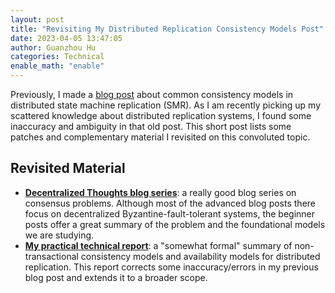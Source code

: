 ```yaml
---
layout: post
title: "Revisiting My Distributed Replication Consistency Models Post"
date: 2023-04-05 13:47:05
author: Guanzhou Hu
categories: Technical
enable_math: "enable"
--- 
```


Previously, I made a [blog post](https://www.josehu.com/technical/2020/05/23/consistency-models.html) about common consistency models in distributed state machine replication (SMR). As I am recently picking up my scattered knowledge about distributed replication systems, I found some inaccuracy and ambiguity in that old post. This short post lists some patches and complementary material I revisited on this convoluted topic.

## Revisited Material

- **[Decentralized Thoughts blog series](https://decentralizedthoughts.github.io/start-here/)**: a really good blog series on consensus problems. Although most of the advanced blog posts there focus on decentralized Byzantine-fault-tolerant systems, the beginner posts offer a great summary of the problem and the foundational models we are studying.
- **[My practical technical report](https://arxiv.org/abs/2409.01576)**: a "somewhat formal" summary of non-transactional consistency models and availability models for distributed replication. This report corrects some inaccuracy/errors in my previous blog post and extends it to a broader scope.

